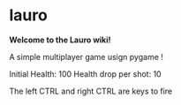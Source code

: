 # lauro
**Welcome to the Lauro wiki!**

A simple multiplayer game usign pygame !

Initial Health: 100
Health drop per shot: 10

The left CTRL and right CTRL are keys to fire 
